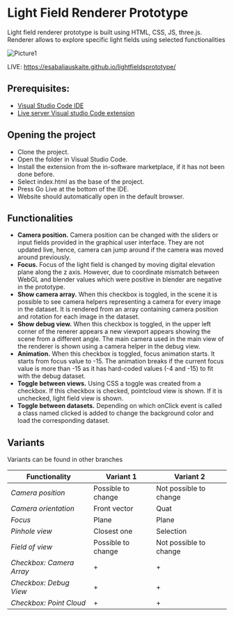 # Light Field Renderer Prototype

Light field renderer prototype is built using HTML, CSS, JS, three.js. Renderer allows to explore specific light fields using selected functionalities

![Picture1](https://user-images.githubusercontent.com/59394960/155564486-726ecc41-f6d1-4af9-8ab8-5585beff97ce.png)

LIVE: https://esabaliauskaite.github.io/lightfieldsprototype/

## Prerequisites:
- [Visual Studio Code IDE](https://visualstudio.microsoft.com/)
- [Live server Visual studio Code extension](https://marketplace.visualstudio.com/items?itemName=ritwickdey.LiveServer)

## Opening the project
- Clone the project. 
- Open the folder in Visual Studio Code. 
- Install the extension from the in-software marketplace, if it has not been done before. 
- Select index.html as the base of the project. 
- Press Go Live at the bottom of the IDE. 
- Website should automatically open in the default browser.

## Functionalities
- **Camera position.** Camera position can be changed with the sliders or input fields provided in the graphical user interface. They are not updated live, hence, camera can jump around if the camera was moved around previously.
- **Focus.** Focus of the light field is changed by moving digital elevation plane along the z axis. However, due to coordinate mismatch between WebGL and blender values which were positive in blender are negative in the prototype.
- **Show camera array.** When this checkbox is toggled, in the scene it is possible to see camera helpers representing a camera for every image in the dataset. It is rendered from an array containing camera position and rotation for each image in the dataset.
- **Show debug view.** When this checkbox is toggled, in the upper left corner of the renerer appears a new viewport appears showing the scene from a different angle. The main camera used in the main view of the renderer is shown using a camera helper in the debug view.
- **Animation.** When this checkbox is toggled, focus animation starts. It starts from focus value to -15. The animation breaks if the current focus value is more than -15 as it has hard-coded values (-4 and -15) to fit with the debug dataset.
- **Toggle between views.** Using CSS a toggle was created from a checkbox. If this checkbox is checked, pointcloud view is shown. If it is unchecked, light field view is shown.
- **Toggle between datasets.** Depending on which onClick event is called a class named clicked is added to change the background color and load the corresponding dataset.

## Variants

Variants can be found in other branches

| **Functionality**        | **Variant 1**      | **Variant 2**          |
|--------------------------|--------------------|------------------------|
| _Camera position_        | Possible to change | Not possible to change |
| _Camera orientation_     | Front vector       | Quat                   |
| _Focus_                  | Plane              | Plane                  |
| _Pinhole view_           | Closest one        | Selection              |
| _Field of view_          | Possible to change | Not possible to change |
| _Checkbox: Camera Array_ | +                  | +                      |
| _Checkbox: Debug View_   | +                  | +                      |
| _Checkbox: Point Cloud_  | +                  | +                      |
